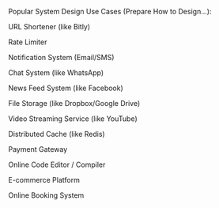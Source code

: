 Popular System Design Use Cases (Prepare How to Design...):

URL Shortener (like Bitly)

Rate Limiter

Notification System (Email/SMS)

Chat System (like WhatsApp)

News Feed System (like Facebook)

File Storage (like Dropbox/Google Drive)

Video Streaming Service (like YouTube)

Distributed Cache (like Redis)

Payment Gateway

Online Code Editor / Compiler

E-commerce Platform

Online Booking System